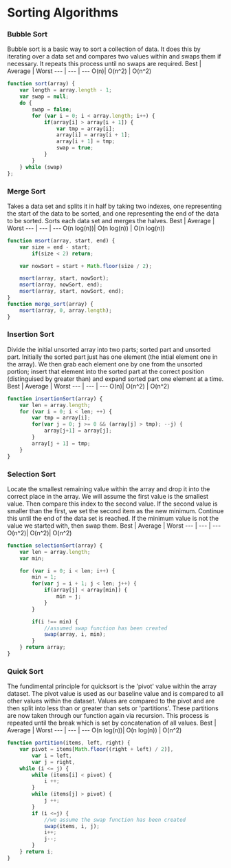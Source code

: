 # Sorting Algorithms
### Bubble Sort
Bubble sort is a basic way to sort a collection of data. It does this by iterating over a data set and compares two values within and swaps them if necessary. It repeats this process until no swaps are required.
Best | Average | Worst
--- | --- | ---
O(n)| O(n^2) | O(n^2)
```javascript
function sort(array) {
    var length = array.length - 1;
    var swap = null;
    do {
        swap = false;
        for (var i = 0; i < array.length; i++) {
            if(array[i] > array[i + 1]) {
                var tmp = array[i];
                array[i] = array[i + 1];
                array[i + 1] = tmp;
                swap = true;
            }
        }
    } while (swap)
};
```
### Merge Sort
Takes a data set and splits it in half by taking two indexes, one representing the start of the data to be sorted, and one representing the end of the data to be sorted.  Sorts each data set and merges the halves.
Best | Average | Worst
--- | --- | ---
O(n log(n))| O(n log(n)) | O(n log(n))
```javascript
function msort(array, start, end) {
    var size = end - start;
        if(size < 2) return;

    var nowSort = start + Math.floor(size / 2);

    msort(array, start, nowSort);
    msort(array, nowSort, end);
    msort(array, start, nowSort, end);
}
function merge_sort(array) {
    msort(array, 0, array.length);
}
```
### Insertion Sort
Divide the initial unsorted array into two parts; sorted part and unsorted part. Initially the sorted part just has one element (the intial element one in the array). We then grab each element one by one from the unsorted portion; insert that element into the sorted part at the correct position (distinguised by greater than) and expand sorted part one element at a time.
Best | Average | Worst
--- | --- | ---
O(n)| O(n^2) | O(n^2)
```javascript
function insertionSort(array) {
    var len = array.length;
    for (var i = 0; i < len; ++) {
        var tmp = array[i];
        for(var j = 0; j >= 0 && (array[j] > tmp); --j) {
            array[j+1] = array[j];
        }
        array[j + 1] = tmp;
    }
}
```
### Selection Sort
Locate the smallest remaining value within the array and drop it into the correct place in the array. We will assume the first value is the smallest value. Then compare this index to the second value. If the second value is smaller than the first, we set the second item as the new minimum. Continue this until the end of the data set is reached. If the minimum value is not the value we started with, then swap them.
Best | Average | Worst
--- | --- | ---
O(n^2)| O(n^2)| O(n^2)
```javascript
function selectionSort(array) {
    var len = array.length;
    var min;

    for (var i = 0; i < len; i++) {
        min = 1;
        for(var j = i + 1; j < len; j++) {
            if(array[j] < array[min]) {
                min = j;
            }
        }

        if(i !== min) {
            //assumed swap function has been created
            swap(array, i, min);
        }
    } return array;
}
```
### Quick Sort
The fundimental principle for quicksort is the 'pivot' value within the array dataset. The pivot value is used as our baseline value and is compared to all other values within the dataset. Values are compared to the pivot and are then split into less than or greater than sets or 'partitions'. These partitions are now taken through our function again via recursion. This process is repeated until the break which is set by concatenation of all values.
Best | Average | Worst
--- | --- | ---
O(n log(n))| O(n log(n)) | O(n^2)
```javascript
function partition(items, left, right) {
    var pivot = items[Math.floor((right + left) / 2)],
        var i = left,
        var j = right,
    while (i <= j) {
        while (items[i] < pivot) {
            i ++;
        }
        while (items[j] > pivot) {
            j ++;
        }
        if (i <=j) {
            //we assume the swap function has been created
            swap(items, i, j);
            i++;
            j--;
        }
    } return i;
}
```
